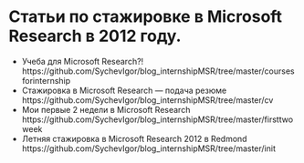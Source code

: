 Статьи по стажировке в Microsoft Research в 2012 году.
==================
<ul>
<li>Учеба для Microsoft Research?! https://github.com/SychevIgor/blog_internshipMSR/tree/master/coursesforinternship</li>
<li>Стажировка в Microsoft Research — подача резюме  https://github.com/SychevIgor/blog_internshipMSR/tree/master/cv</li>
<li>Мои первые 2 недели в Microsoft Research https://github.com/SychevIgor/blog_internshipMSR/tree/master/firsttwoweek</li>
<li>Летняя стажировка в Microsoft Research 2012 в Redmond https://github.com/SychevIgor/blog_internshipMSR/tree/master/init</li>
</ul>
